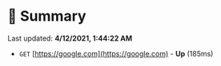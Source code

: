 # 📖 Summary
Last updated: **4/12/2021, 1:44:22 AM**

- `GET` [https://google.com](https://google.com) - **Up** (185ms)

